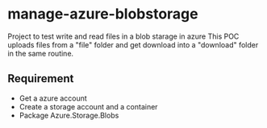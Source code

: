 # manage-azure-blobstorage
Project to test write and read files in a blob starage in azure
This POC uploads files from a "file" folder and get download into a "download" folder in the same routine.

## Requirement
* Get a azure account
* Create a storage account and a container
* Package Azure.Storage.Blobs


